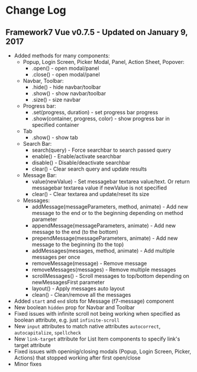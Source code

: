 # Change Log

## Framework7 Vue v0.7.5 - Updated on January 9, 2017
  * Added methods for many components:
    * Popup, Login Screen, Picker Modal, Panel, Action Sheet, Popover:
      * .open() - open modal/panel
      * .close() - open modal/panel
    * Navbar, Toolbar:
      * .hide() - hide navbar/toolbar
      * .show() - show navbar/toolbar
      * .size() - size navbar
    * Progress bar:
      * .set(progress, duration) - set progress bar progress
      * .show(container, progress, color) - show progress bar in specified container
    * Tab
      * .show() - show tab
    * Search Bar:
      * search(query) - Force searchbar to search passed query
      * enable() - Enable/activate searchbar
      * disable() - Disable/deactivate searchbar
      * clear() - Clear search query and update results
    * Message Bar:
      * value(newValue) - Set messagebar textarea value/text. Or return messagebar textarea value if newValue is not specified
      * clear() - Clear textarea and update/reset its size
    * Messages:
      * addMessage(messageParameters, method, animate) - Add new message to the end or to the beginning depending on method parameter
      * appendMessage(messageParameters, animate) - Add new message to the end (to the bottom)
      * prependMessage(messageParameters, animate) - Add new message to the beginning (to the top)
      * addMessages(messages, method, animate) - Add multiple messages per once
      * removeMessage(message) - Remove message
      * removeMessages(messages) - Remove multiple messages
      * scrollMessages() - Scroll messages to top/bottom depending on newMessagesFirst parameter
      * layout() - Apply messages auto layout
      * clean() - Clean/remove all the messages
  * Added `start` and `end` slots for Message (f7-message) component
  * New boolean `hidden` prop for Navbar and Toolbar
  * Fixed issues with infinite scroll not being working when specified as boolean attribute, e.g. just `infinite-scroll`
  * New `input` attributes to match native attributes `autocorrect`, `autocapitalize`, `spellcheck`
  * New `link-target` attribute for List Item components to specify link's target attribute
  * Fixed issues with openinig/closing modals (Popup, Login Screen, Picker, Actions) that stopped working after first open/close
  * Minor fixes